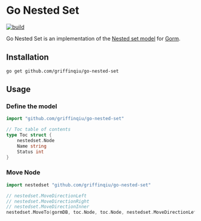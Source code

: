 # Go Nested Set

[![build](https://github.com/griffinqiu/go-nested-set/workflows/build/badge.svg)](https://github.com/griffinqiu/go-nested-set/actions?query=workflow%3Abuild)

Go Nested Set is an implementation of the [Nested set model](https://en.wikipedia.org/wiki/Nested_set_model) for [Gorm](https://gorm.io/index.html).

## Installation

```
go get github.com/griffinqiu/go-nested-set
```

## Usage

### Define the model

```go
import "github.com/griffinqiu/go-nested-set"

// Toc table of contents
type Toc struct {
	nestedset.Node
	Name string
	Status int
}
```

### Move Node

```go
import nestedset "github.com/griffinqiu/go-nested-set"

// nestedset.MoveDirectionLeft
// nestedset.MoveDirectionRight
// nestedset.MoveDirectionInner
nestedset.MoveTo(gormDB, toc.Node, toc.Node, nestedset.MoveDirectionLeft)
```
